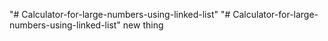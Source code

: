 "# Calculator-for-large-numbers-using-linked-list" 
"# Calculator-for-large-numbers-using-linked-list" 
new thing
